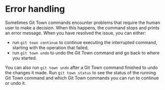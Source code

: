 # Error handling

Sometimes Git Town commands encounter problems that require the human user to
make a decision. When this happens, the command stops and prints an error
message. When you have resolved the issue, you can either:

- run `git town continue` to continue executing the interrupted command, starting
  with the operation that failed,
- run `git town undo` to undo the Git Town command and go back to where you started.

You can also run `git town undo` after a Git Town command finished to undo the
changes it made. Run `git town status` to see the status of the running Git Town
command and which Git Town commands you can run to continue or undo it.
